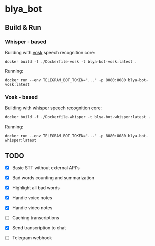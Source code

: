 # blya_bot

## Build & Run

### Whisper - based

Building with [vosk](https://github.com/alphacep/vosk-api) speech recognition core:

```
docker build -f ./Dockerfile-vosk -t blya-bot-vosk:latest .
```

Running:

```
docker run --env TELEGRAM_BOT_TOKEN="..." -p 8080:8080 blya-bot-vosk:latest
```

### Vosk - based

Building with [whisper](https://github.com/openai/whisper)  speech recognition core:

```
docker build -f ./Dockerfile-whisper -t blya-bot-whisper:latest .
```

Running:

```
docker run --env TELEGRAM_BOT_TOKEN="..." -p 8080:8080 blya-bot-whisper:latest
```


## TODO

- [x] Basic STT without external API's
- [x] Bad words counting and summarization
- [x] Highlight all bad words
- [x] Handle voice notes
- [x] Handle video notes
- [ ] Caching transcriptions
- [x] Send transcription to chat
- [ ] Telegram webhook

